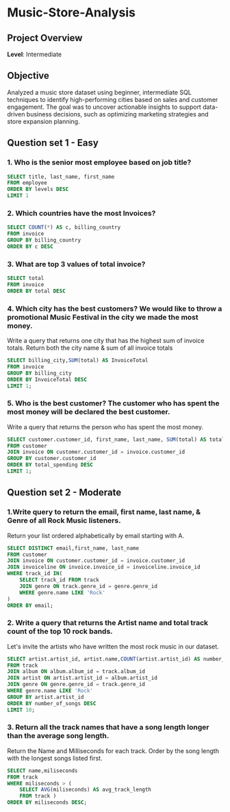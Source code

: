 # Music-Store-Analysis

## Project Overview

**Level**: Intermediate 
## Objective
Analyzed a music store dataset using beginner, intermediate SQL techniques to identify high-performing cities based on sales and customer engagement. The goal was to uncover actionable insights to support data-driven business decisions, such as optimizing marketing strategies and store expansion planning.

## Question set 1 - Easy

### 1. Who is the senior most employee based on job title?
```sql
SELECT title, last_name, first_name 
FROM employee
ORDER BY levels DESC
LIMIT 1
```
### 2. Which countries have the most Invoices?
```sql
SELECT COUNT(*) AS c, billing_country 
FROM invoice
GROUP BY billing_country
ORDER BY c DESC
```
### 3. What are top 3 values of total invoice?
```sql
SELECT total 
FROM invoice
ORDER BY total DESC
```
### 4. Which city has the best customers? We would like to throw a promotional Music Festival in the city we made the most money. 
Write a query that returns one city that has the highest sum of invoice totals. 
Return both the city name & sum of all invoice totals 
```sql
SELECT billing_city,SUM(total) AS InvoiceTotal
FROM invoice
GROUP BY billing_city
ORDER BY InvoiceTotal DESC
LIMIT 1;
```
### 5. Who is the best customer? The customer who has spent the most money will be declared the best customer. 
Write a query that returns the person who has spent the most money.
```sql
SELECT customer.customer_id, first_name, last_name, SUM(total) AS total_spending
FROM customer
JOIN invoice ON customer.customer_id = invoice.customer_id
GROUP BY customer.customer_id
ORDER BY total_spending DESC
LIMIT 1;
```

## Question set 2 - Moderate

### 1.Write query to return the email, first name, last name, & Genre of all Rock Music listeners. 
Return your list ordered alphabetically by email starting with A.
```sql
SELECT DISTINCT email,first_name, last_name
FROM customer
JOIN invoice ON customer.customer_id = invoice.customer_id
JOIN invoiceline ON invoice.invoice_id = invoiceline.invoice_id
WHERE track_id IN(
	SELECT track_id FROM track
	JOIN genre ON track.genre_id = genre.genre_id
	WHERE genre.name LIKE 'Rock'
)
ORDER BY email;
```
### 2. Write a query that returns the Artist name and total track count of the top 10 rock bands.
Let's invite the artists who have written the most rock music in our dataset. 
```sql
SELECT artist.artist_id, artist.name,COUNT(artist.artist_id) AS number_of_songs
FROM track
JOIN album ON album.album_id = track.album_id
JOIN artist ON artist.artist_id = album.artist_id
JOIN genre ON genre.genre_id = track.genre_id
WHERE genre.name LIKE 'Rock'
GROUP BY artist.artist_id
ORDER BY number_of_songs DESC
LIMIT 10;
```
### 3. Return all the track names that have a song length longer than the average song length. 
Return the Name and Milliseconds for each track. Order by the song length with the longest songs listed first.
```sql
SELECT name,miliseconds
FROM track
WHERE miliseconds > (
	SELECT AVG(miliseconds) AS avg_track_length
	FROM track )
ORDER BY miliseconds DESC;
```



